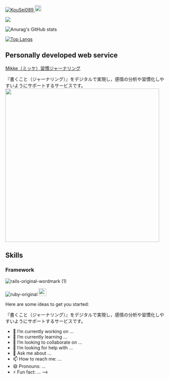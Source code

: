 <p align="left"> 
  <a href="https://github.com/KouSei089/KouSei089/">
    <img src="https://komarev.com/ghpvc/?username=KouSei089" alt="KouSei089" />
  </a>
  <a href="http://twitter.com/izuha0">
    <img height="20" src="https://img.shields.io/twitter/follow/izuha0?label=Twitter&logo=twitter&style=flat" />
  </a>
</p>

![](https://github-profile-summary-cards.vercel.app/api/cards/profile-details?username=KouSei089&theme=vue)

![Anurag's GitHub stats](https://github-readme-stats.vercel.app/api?username=KouSei089&show_icons=true&theme=vue)

[![Top Langs](https://github-readme-stats.vercel.app/api/top-langs/?username=KouSei089&show_icons=true&theme=vue)](https://github.com/anuraghazra/github-readme-stats)

## Personally developed web service
[Mikke（ミッケ）習慣ジャーナリング](https://a-mikke.com)

『書くこと（ジャーナリング）』をデジタルで実現し，感情の分析や習慣化しやすいようにサポートするサービスです。
<img src="https://user-images.githubusercontent.com/77420123/156925044-28afc804-387d-4ef0-8580-2ecc1db46d05.png" width="480px">

## Skills
### Framework
![rails-original-wordmark (1)](https://user-images.githubusercontent.com/77420123/157225509-e6277626-16fb-4afa-a832-dd32b7bdbe9f.svg)

![ruby-original](https://user-images.githubusercontent.com/77420123/157225601-d7fdc37c-a29f-4f4e-94e6-271b30d46111.svg)
<img src="https://user-images.githubusercontent.com/77420123/157225601-d7fdc37c-a29f-4f4e-94e6-271b30d46111.svg" width="24px">

Here are some ideas to get you started:

『書くこと（ジャーナリング）』をデジタルで実現し，感情の分析や習慣化しやすいようにサポートするサービスです。
- 🔭 I’m currently working on ...
- 🌱 I’m currently learning ...
- 👯 I’m looking to collaborate on ...
- 🤔 I’m looking for help with ...
- 💬 Ask me about ...
- 📫 How to reach me: ...
- 😄 Pronouns: ...
- ⚡ Fun fact: ...
-->
